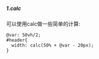 ##### 1.calc
可以使用calc做一些简单的计算:
```less
@var: 50vh/2;
#header{
  width: calc(50% + @var - 20px);
}
```
